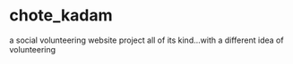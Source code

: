 # chote_kadam
a social volunteering website project all of its kind...with a different idea of volunteering
